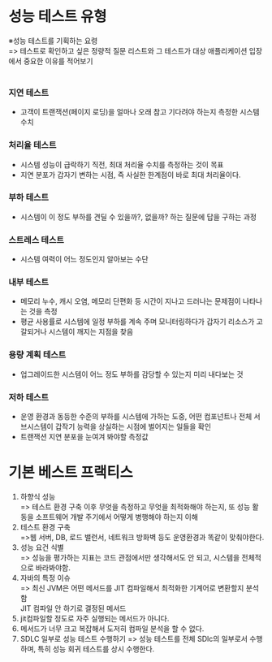 <h1>성능 테스트 유형</h1>
※성능 테스트를 기획하는 요령<br>
 => 테스트로 확인하고 싶은 정량적 질문 리스트와 그 테스트가 대상 애플리케이션 입장에서 중요한 이유를 적어보기<br><br>

 <h3>지연 테스트</h3>

  - 고객이 트랜잭션(페이지 로딩)을 얼마나 오래 참고 기다려야 하는지 측정한 시스템 수치

 <h3>처리율 테스트</h3>

  - 시스템 성능이 급락하기 직전, 최대 처리율 수치를 측정하는 것이 목표
  - 지연 분포가 갑자기 변하는 시점, 즉 사실한 한계점이 바로 최대 처리율이다.

 <h3>부하 테스트</h3>

 - 시스템이 이 정도 부하를 견딜 수 있을까?, 없을까? 하는 질문에 답을 구하는 과정
   

 <h3>스트레스 테스트</h3>

 - 시스템 여력이 어느 정도인지 알아보는 수단
 
 <h3>내부 테스트</h3>

 - 메모리 누수, 캐시 오염, 메모리 단편화 등 시간이 지나고 드러나는 문제점이 나타나는 것을 측정
 - 평균 사용률로 시스템에 일정 부하를 계속 주며 모니터링하다가 갑자기 리소스가 고갈되거나 시스템이 깨지는 지점을 찾음

 <h3>용량 계획 테스트</h3>

 - 업그레이드한 시스템이 어느 정도 부하를 감당할 수 있는지 미리 내다보는 것

 <h3>저하 테스트</h3>

 - 운영 환경과 동등한 수준의 부하를 시스템에 가하는 도중, 어떤 컴포넌트나 전체 서브시스템이 갑작기 능력을 상실하는 시점에 벌어지는 일들을 확인
 - 트랜잭션 지연 분포을 눈여겨 봐야할 측정값

<h1>기본 베스트 프랙티스</h1>

1. 하향식 성능<br>
   => 테스트 환경 구축 이후 무엇을 측정하고 무엇을 최적화해야 하는지, 또 성능 활동을 소프트웨어 개발 주기에서 어떻게 병행해야 하는지 이해<br>
2. 테스트 환경 구축<br>
   =>웹 서버, DB, 로드 밸런서, 네트워크 방화벽 등도 운영환경과 똑같이 맞춰야한다.<br>
3. 성능 요건 식별<br>
   => 성능을 평가하는 지표는 코드 관점에서만 생각해서도 안 되고, 시스템을 전체적으로 바라봐야함.<br>
4. 자바의 특정 이슈<br>
   => 최신 JVM은 어떤 메서드를 JIT 컴파일해서 최적화한 기계어로 변환할지 분석함<br>
JIT 컴파일 안 하기로 결정된 메서드<br>
1. jit컴파일할 정도로 자주 실행되는 메서드가 아니다.<br>
2. 메서드가 너무 크고 복잡해서 도저히 컴파일 분석을 할 수 없다.<br>
5. SDLC 일부로 성능 테스트 수행하기
   => 성능 테스트를 전체 SDlc의 일부로서 수행하며, 특히 성능 회귀 테스트를 상시 수행한다.
   

 
